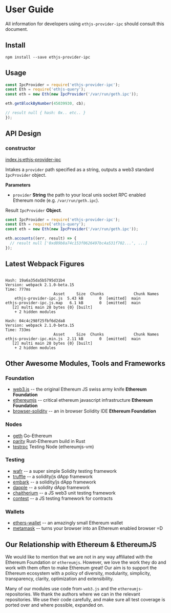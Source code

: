 # User Guide

All information for developers using `ethjs-provider-ipc` should consult this document.

## Install

```
npm install --save ethjs-provider-ipc
```

## Usage

```js
const IpcProvider = require('ethjs-provider-ipc');
const Eth = require('ethjs-query');
const eth = new Eth(new IpcProvider('/var/run/geth.ipc'));

eth.getBlockByNumber(45039930, cb);

// result null { hash: 0x.. etc.. }
});
```

## API Design

### constructor

[index.js:ethjs-provider-ipc](../../../blob/master/src/index.js "Source code on GitHub")

Intakes a `provider` path specified as a string, outputs a web3 standard `IpcProvider` object.

**Parameters**

-   `provider` **String** the path to your local unis socket RPC enabled Ethereum node (e.g. `/var/run/geth.ipc`).

Result `IpcProvider` **Object**.

```js
const IpcProvider = require('ethjs-provider-ipc');
const Eth = require('ethjs-query');
const eth = new Eth(new IpcProvider('/var/run/geth.ipc'));

eth.accounts((err, result) => {
  // result null ['0xd89b8a74c153f0626497bc4a531f702...', ...]
});
```

## Latest Webpack Figures

```

Hash: 19a6a35da5b5795d31b4                                                         
Version: webpack 2.1.0-beta.15
Time: 777ms
                     Asset     Size  Chunks             Chunk Names
    ethjs-provider-ipc.js  5.43 kB       0  [emitted]  main
ethjs-provider-ipc.js.map   6.1 kB       0  [emitted]  main
   [2] multi main 28 bytes {0} [built]
    + 2 hidden modules

Hash: 04c4c298f25fbf6d2da8                                                         
Version: webpack 2.1.0-beta.15
Time: 733ms
                     Asset     Size  Chunks             Chunk Names
ethjs-provider-ipc.min.js  2.11 kB       0  [emitted]  main
   [2] multi main 28 bytes {0} [built]
    + 2 hidden modules
```

## Other Awesome Modules, Tools and Frameworks

### Foundation
 - [web3.js](https://github.com/ethereum/web3.js) -- the original Ethereum JS swiss army knife **Ethereum Foundation**
 - [ethereumjs](https://github.com/ethereumjs) -- critical ethereum javascript infrastructure **Ethereum Foundation**
 - [browser-solidity](https://ethereum.github.io/browser-solidity) -- an in browser Solidity IDE **Ethereum Foundation**

### Nodes
  - [geth](https://github.com/ethereum/go-ethereum) Go-Ethereum
  - [parity](https://github.com/ethcore/parity) Rust-Ethereum build in Rust
  - [testrpc](https://github.com/ethereumjs/testrpc) Testing Node (ethereumjs-vm)

### Testing
 - [wafr](https://github.com/silentcicero/wafr) -- a super simple Solidity testing framework
 - [truffle](https://github.com/ConsenSys/truffle) -- a solidity/js dApp framework
 - [embark](https://github.com/iurimatias/embark-framework) -- a solidity/js dApp framework
 - [dapple](https://github.com/nexusdev/dapple) -- a solidity dApp framework
 - [chaitherium](https://github.com/SafeMarket/chaithereum) -- a JS web3 unit testing framework
 - [contest](https://github.com/DigixGlobal/contest) -- a JS testing framework for contracts

### Wallets
 - [ethers-wallet](https://github.com/ethers-io/ethers-wallet) -- an amazingly small Ethereum wallet
 - [metamask](https://metamask.io/) -- turns your browser into an Ethereum enabled browser =D

## Our Relationship with Ethereum & EthereumJS

 We would like to mention that we are not in any way affiliated with the Ethereum Foundation or `ethereumjs`. However, we love the work they do and work with them often to make Ethereum great! Our aim is to support the Ethereum ecosystem with a policy of diversity, modularity, simplicity, transparency, clarity, optimization and extensibility.

 Many of our modules use code from `web3.js` and the `ethereumjs-` repositories. We thank the authors where we can in the relevant repositories. We use their code carefully, and make sure all test coverage is ported over and where possible, expanded on.

